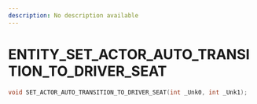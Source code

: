 ```yaml
---
description: No description available 
---
```


# ENTITY\_SET_ACTOR_AUTO_TRANSITION_TO_DRIVER_SEAT

```cpp
void SET_ACTOR_AUTO_TRANSITION_TO_DRIVER_SEAT(int _Unk0, int _Unk1);
```